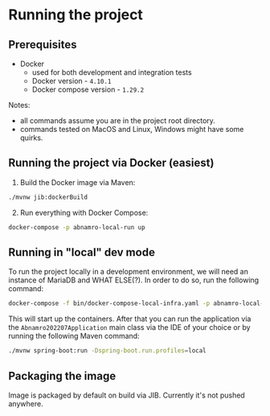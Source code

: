 # Running the project

## Prerequisites

- Docker 
  - used for both development and integration tests
  - Docker version - `4.10.1` 
  - Docker compose version - `1.29.2`
  
Notes: 
- all commands assume you are in the project root directory.
- commands tested on MacOS and Linux, Windows might have some quirks.

## Running the project via Docker (easiest)

1. Build the Docker image via Maven:
```bash
./mvnw jib:dockerBuild
```
2. Run everything with Docker Compose:
```bash
docker-compose -p abnamro-local-run up
```


## Running in "local" dev mode

To run the project locally in a development environment, we will need an instance of MariaDB and WHAT ELSE(?).
In order to do so, run the following command:

```bash
docker-compose -f bin/docker-compose-local-infra.yaml -p abnamro-local-dev-infra up -d
```

This will start up the containers. After that you can run the application via the `Abnamro202207Application` main class
via the IDE of your choice or by running the following Maven command:

```bash
./mvnw spring-boot:run -Dspring-boot.run.profiles=local
```

## Packaging the image

Image is packaged by default on build via JIB. Currently it's not pushed anywhere. 
